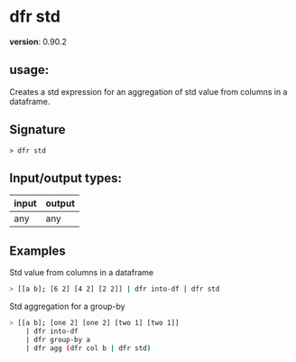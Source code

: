 # dfr std

**version**: 0.90.2

## **usage**:

Creates a std expression for an aggregation of std value from columns in a dataframe.

## Signature

`> dfr std `

## Input/output types:

| input | output |
| ----- | ------ |
| any   | any    |

## Examples

Std value from columns in a dataframe

```bash
> [[a b]; [6 2] [4 2] [2 2]] | dfr into-df | dfr std
```

Std aggregation for a group-by

```bash
> [[a b]; [one 2] [one 2] [two 1] [two 1]]
    | dfr into-df
    | dfr group-by a
    | dfr agg (dfr col b | dfr std)
```
